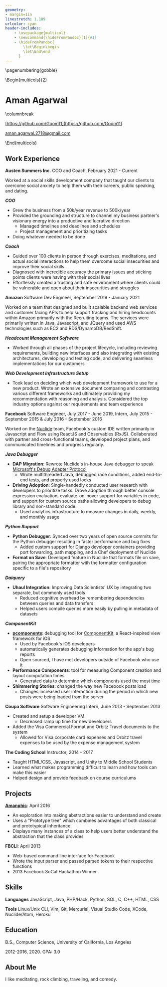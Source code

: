 ```yaml
---
geometry:
- margin=1in
linestretch: 1.109
urlcolor: cyan
header-includes:
    - \usepackage{multicol}
    - \newcommand{\hideFromPandoc}[1]{#1}
    - \hideFromPandoc{
        \let\Begin\begin
        \let\End\end
      }
---
```


\pagenumbering{gobble}

\Begin{multicols}{2}

# Aman Agarwal

\columnbreak

[https://github.com/Goom11](https://github.com/Goom11)

<aman.agarwal.2718@gmail.com>

\End{multicols}

Work Experience
---------------

**Austen Summers Inc.** COO and Coach, February 2021 - Current

Worked at a social skills development company that taught our clients to overcome social anxiety to help them with their careers, public speaking, and dating.

***COO***

* Grew the business from a 50k/year revenue to 500k/year
* Provided the grounding and structure to channel my business partner's visionary energy into a productive and lucrative direction
  * Managed timelines and deadlines and schedules
  * Project management and prioritizing tasks
* Doing whatever needed to be done

***Coach***

* Guided over 100 clients in person through exercises, meditations, and actual social interactions to help them overcome social insecurities and improve their social skills
* Diagnosed with incredible accuracy the primary issues and sticking points clients were having with their social lives
* Effortlessly created a trusting and safe environment where clients could be vulnerable and open about their insecurities and struggles

**Amazon** Software Dev Engineer, September 2019 - January 2021

Worked on a team that designed and built scalable backend web services and customer facing APIs to help support tracking and hiring headcounts within Amazon primarily with the Recruiting teams. The services were primarily written in Java, Javascript, and JQuery and used AWS technologies such as EC2 and RDS/DynamoDB/RedShift.

***Headcount Management Software***

* Worked through all phases of the project lifecycle, including reviewing requirements, building new interfaces and also integrating with existing architectures, developing and testing code, and delivering seamless implementations for our customers

***Web Development Infrastructure Setup***

* Took lead on deciding which web development framework to use for a new product. Wrote an extensive document comparing and contrasting various different frameworks and ultimately providing my recommendation with reasoning and analysis. Considered the top industry options against our requirements and team experience

**Facebook** Software Engineer, July 2017 - June 2019, Intern, July 2015 - September 2015 & July 2016 - September 2016

Worked on the [Nuclide](https://nuclide.io/) team, Facebook's custom IDE written primarily in Javascript and Flow using ReactJS and Observables (RxJS). Collaborated with partner and cross-functional teams, developed project plans, and communicated timelines and progress regularly.

***Java Debugger***

* **DAP Migration**: Rewrote Nuclide's in-house Java debugger to speak [Microsoft's Debug Adapter Protocol](https://microsoft.github.io/debug-adapter-protocol/)
    * Wrote multithreaded Java, debugged race conditions, added end-to-end tests, and properly used locks
* **Driving Adoption**: Single-handedly conducted user research with developers to prioritize tasks. Drove adoption through better console expression evaluation, evaluate-on-hover support for variables in code, and support for custom source paths allowing developers to debug library and non-standard code.
    * Used analytics infrastructure to measure changes in daily, weekly, and monthly usage

***Python Support***

* **Python Debugger**: Synced over two years of open source commits for the Python debugger resulting in faster performance and bug fixes
    * Added custom support for Django developer containers providing port forwarding, path mapping, and a Chef deployment of Nuclide
* **Format on Save**: Developed feature in Nuclide that formats file on save, pairing the appropriate formatter with the formatter configuration specific to a file's repository

***Daiquery***

* **Uhaul Integration**: Improving Data Scientists' UX by integrating two separate, but commonly used tools
    * Reduced cognitive overhead by remembering dependencies between queries and data transfers
    * Helped users compile queries more easily by pulling in metadata of datasets

***ComponentKit***

* **[pcomponents](http://componentkit.org/docs/debugging.html#pcomponents)**: debugging tool for [ComponentKit](http://componentkit.org/), a React-inspired view framework for iOS
    * Used by Facebook's iOS developers
    * automatically generates debugging information for the app's bug reports
    * Open sourced, I have met developers outside of Facebook who use it
* **Performance Components**: tool for measuring Component creation and layout computation times
    * Generated data to determine which components used the most time
* **Shimmering Stories**: changed the way new Facebook posts load
    * Changes increased user interaction during the period in which new posts were being loaded from the server

**Coupa Software** Software Engineering Intern, June 2013 - September 2013

* Created and setup a developer VM
    * Decreased ramp up time for new developers
* Added the Visa Commercial Format and Orbitz Travel documents to the system
    * Allowed for Visa corporate card expenses and Orbitz travel expenses to be used by the expense management system

**The Coding School** Instructor, 2014 - 2017

* Taught HTML/CSS, Javascript, and Unity to Middle School Students
* Learned what makes programming difficult to learn and how tools can make this easier
* Helped design and provide feedback on course curriculums

Projects
--------

**[Amanphic](http://goom11.github.io/VisualSimulations/)**: April 2016

* An exploration into making abstractions easier to understand and create
* Uses a "Prototype tree" which combines advantages of both classical and prototypical inheritance
* Displays many instances of a class to help users better understand the abstraction that the class provides

**FBCLI**: April 2013

* Web-based command line interface for Facebook
* Wrote the input parser and passed parsed tokens to their respective functions
* 2013 Facebook SoCal Hackathon Winner

Skills
------

**Languages** JavaScript, Java, PHP/Hack, Python, SQL, C, C++, HTML, CSS

**Tools** Linux/Unix CLI, Vim, Git, Mercurial, Visual Studio Code, XCode, Nuclide/Atom, Heroku

Education
---------
B.S., Computer Science, University of California, Los Angeles

2012-2016, 2020. GPA: 3.0

About Me
--------
I like meditating, rock climbing, traveling, and comedy.
